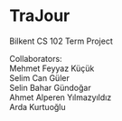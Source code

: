 # TraJour
Bilkent CS 102 Term Project

Collaborators:
<br/>
Mehmet Feyyaz Küçük<br/>
Selim Can Güler<br/>
Selin Bahar Gündoğar<br/>
Ahmet Alperen Yılmazyıldız<br/>
Arda Kurtuoğlu<br/>